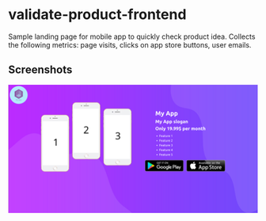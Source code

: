 # validate-product-frontend

Sample landing page for mobile app to quickly check product idea. Collects the following metrics: page visits, clicks on app store buttons, user emails.

## Screenshots

![Landing screenshot](/screenshots/landing.png?raw=true "Landing screenshot")
